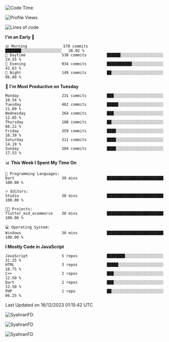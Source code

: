 <!--START_SECTION:waka-->
![Code Time](http://img.shields.io/badge/Code%20Time-97%20hrs%2026%20mins-blue)

![Profile Views](http://img.shields.io/badge/Profile%20Views-5-blue)

![Lines of code](https://img.shields.io/badge/From%20Hello%20World%20I%27ve%20Written-446.7%20thousand%20lines%20of%20code-blue)

**I'm an Early 🐤** 

```text
🌞 Morning                570 commits         ███████░░░░░░░░░░░░░░░░░░   26.02 % 
🌆 Daytime                538 commits         ██████░░░░░░░░░░░░░░░░░░░   24.55 % 
🌃 Evening                934 commits         ███████████░░░░░░░░░░░░░░   42.63 % 
🌙 Night                  149 commits         ██░░░░░░░░░░░░░░░░░░░░░░░   06.80 % 
```
📅 **I'm Most Productive on Tuesday** 

```text
Monday                   231 commits         ███░░░░░░░░░░░░░░░░░░░░░░   10.54 % 
Tuesday                  462 commits         █████░░░░░░░░░░░░░░░░░░░░   21.09 % 
Wednesday                264 commits         ███░░░░░░░░░░░░░░░░░░░░░░   12.05 % 
Thursday                 180 commits         ██░░░░░░░░░░░░░░░░░░░░░░░   08.22 % 
Friday                   359 commits         ████░░░░░░░░░░░░░░░░░░░░░   16.39 % 
Saturday                 311 commits         ████░░░░░░░░░░░░░░░░░░░░░   14.19 % 
Sunday                   384 commits         ████░░░░░░░░░░░░░░░░░░░░░   17.53 % 
```


📊 **This Week I Spent My Time On** 

```text
💬 Programming Languages: 
Dart                     30 mins             █████████████████████████   100.00 % 

🔥 Editors: 
Studio                   30 mins             █████████████████████████   100.00 % 

🐱‍💻 Projects: 
flutter_mcd_ecommerce    30 mins             █████████████████████████   100.00 % 

💻 Operating System: 
Windows                  30 mins             █████████████████████████   100.00 % 
```

**I Mostly Code in JavaScript** 

```text
JavaScript               5 repos             ████████░░░░░░░░░░░░░░░░░   31.25 % 
HTML                     3 repos             █████░░░░░░░░░░░░░░░░░░░░   18.75 % 
C++                      2 repos             ███░░░░░░░░░░░░░░░░░░░░░░   12.50 % 
Dart                     2 repos             ███░░░░░░░░░░░░░░░░░░░░░░   12.50 % 
PHP                      1 repo              ██░░░░░░░░░░░░░░░░░░░░░░░   06.25 % 
```




 Last Updated on 16/12/2023 01:15:42 UTC
<!--END_SECTION:waka-->

<p align="left">
  <img src="https://github-readme-stats.vercel.app/api/top-langs?username=SyahranFD&layout=donut&hide=C%2B%2B,CMake,css&show_icons=true&locale=en&&theme=blueberry" alt="SyahranFD" />
</p>

<p align="left">
  <img src="https://github-readme-stats.vercel.app/api?username=SyahranFD&show_icons=true&locale=en&theme=blueberry" alt="SyahranFD" />
</p>

<p align="left">
  <img src="https://streak-stats.demolab.com/?user=SyahranFD&theme=blueberry" alt="SyahranFD"/>
</p>
